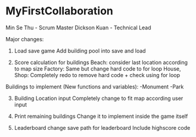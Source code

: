 # MyFirstCollaboration
Min Se Thu - Scrum Master
Dickson Kuan - Technical Lead

Major changes:
1. Load save game
Add building pool into save and load

2. Score calculation for buildings
Beach: consider last location according to map size
Factory: Same but change hard code to for loop
House, Shop: Completely redo to remove hard code + check using for loop

Buildings to implement (New functions and variables):
-Monument
-Park

3. Building Location input
Completely change to fit map according user input

4. Print remaining buildings
Change it to implement inside the game itself

5. Leaderboard
change save path for leaderboard
Include highscore code